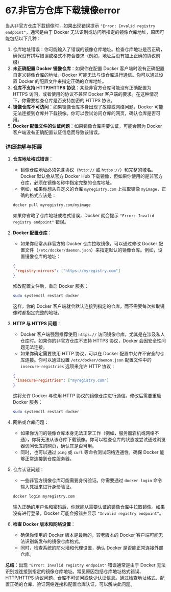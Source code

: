 # 67.非官方仓库下载镜像error

当从非官方仓库下载镜像时，如果出现错误提示 `"Error: Invalid registry endpoint"`，通常是由于 Docker 无法识别或访问所指定的镜像仓库地址，原因可能包括以下几种：

1. 仓库地址错误：你可能输入了错误的镜像仓库地址。检查仓库地址是否正确，确保没有拼写错误或格式不符合要求（例如，地址后没有加上正确的协议前缀）
2. **未正确配置 Docker 镜像仓库**：如果你在配置 Docker 客户端时没有正确配置自定义镜像仓库的地址，Docker 可能无法与该仓库进行通信。你可以通过设置 Docker 的配置文件来指定正确的仓库地址。
3. **仓库不支持 HTTP/HTTPS 协议**：某些非官方仓库可能没有正确配置为 HTTPS 访问，或者使用的协议不兼容 Docker 客户端的要求。在这种情况下，你需要检查仓库是否支持加密的 HTTPS 协议。
4. **镜像仓库不可访问**：如果镜像仓库本身出现了故障或网络问题，Docker 可能无法连接到仓库并下载镜像。你可以尝试访问仓库的网页，确认仓库是否可用。
5. **Docker 配置文件的认证问题**：如果镜像仓库需要认证，可能会因为 Docker 客户端没有正确配置认证信息而导致该错误。

### 详细讲解与拓展

1. **仓库地址格式错误**：

   - 镜像仓库地址必须包含协议（`http://` 或 `https://`）和完整的域名。Docker 默认会从官方 Docker Hub 下载镜像，但如果你使用的是非官方仓库，必须在镜像名称中指定完整的仓库地址。
   - 例如，如果你想从自定义的仓库 `myregistry.com` 上拉取镜像 `myimage`，正确的格式应该是：

   ```bash
   docker pull myregistry.com/myimage
   ```

   如果你省略了仓库地址或格式错误，Docker 就会提示 `"Error: Invalid registry endpoint"` 错误。

2. **Docker 配置仓库**：

   - 如果你经常从非官方的 Docker 仓库拉取镜像，可以通过修改 Docker 配置文件（`/etc/docker/daemon.json`）来指定默认的镜像仓库。例如，设置镜像仓库的地址：

   ```json
   {
    "registry-mirrors": ["https://myregistry.com"]
   }
   ```

   修改配置文件后，重启 Docker 服务：

   ```bash
   sudo systemctl restart docker
   ```

   这样，你的 Docker 客户端就会默认连接到指定的仓库，而不需要每次拉取镜像时都指定完整的地址。

3. **HTTP 与 HTTPS 问题**：

   - Docker 客户端强烈推荐使用 `https://` 访问镜像仓库，尤其是在涉及私人仓库时。如果你的非官方仓库不支持 HTTPS 协议，Docker 会因安全性问题无法连接。
   - 如果你确定需要使用 HTTP 协议，可以在 Docker 配置中允许不安全的仓库连接。你可以通过设置 `/etc/docker/daemon.json` 配置文件中的 `insecure-registries` 选项来允许 HTTP 协议：

   ```json
   {
    "insecure-registries": ["myregistry.com"]
   }
   ```

   这将允许 Docker 与使用 HTTP 协议的镜像仓库进行通信。修改后需要重启 Docker 服务：

   ```bash
   sudo systemctl restart docker
   ```

4. 网络或仓库问题：

   - 如果你访问的镜像仓库本身无法正常工作（例如，服务器宕机或网络不通），你将无法从该仓库下载镜像。你可以检查仓库的状态或尝试通过浏览器访问仓库的网页，确认其是否可用。
   - 同时，也可以通过 `ping` 或 `curl` 等命令测试网络连通性，确保 Docker 能够正常连接到仓库服务器。

5. 仓库认证问题：

   - 一些非官方镜像仓库可能需要身份验证。你需要通过 `docker login` 命令输入凭据来进行身份验证。

   ```bash
   docker login myregistry.com
   ```

   输入正确的用户名和密码后，你就能从需要认证的镜像仓库中拉取镜像。如果没有进行登录，Docker 可能会报错并显示 `"Invalid registry endpoint"`。

6. **检查 Docker 版本和网络设置**：

   - 确保你使用的 Docker 版本是最新的，较老版本的 Docker 客户端可能无法识别新发布的镜像仓库格式。
   - 同时，检查系统的防火墙和代理设置，确认 Docker 是否能正常连接外部仓库。

**总结**：出现 `"Error: Invalid registry endpoint"` 错误通常是由于 Docker 无法识别或连接到指定的镜像仓库地址。常见原因包括仓库地址格式错误、HTTP/HTTPS 协议问题、仓库不可访问或缺少认证信息。通过检查地址格式、配置正确的仓库、验证网络连接和配置仓库认证，可以解决此问题。